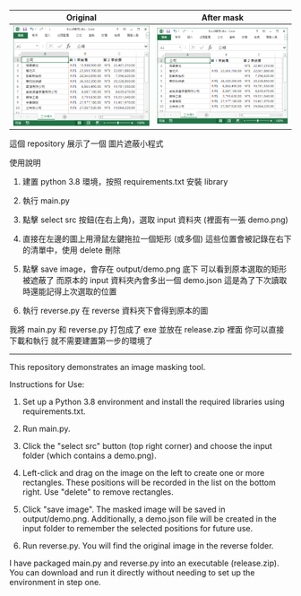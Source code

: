 
Original                   |  After mask
:-------------------------:|:-------------------------:
![](https://github.com/poyilee1030/image_mask_tool/blob/main/input/demo.png)  |  ![](https://github.com/poyilee1030/image_mask_tool/blob/main/output/demo.png)


這個 repository 展示了一個 圖片遮蔽小程式

使用說明
1. 建置 python 3.8 環境，按照 requirements.txt 安裝 library

2. 執行 main.py

3. 點擊 select src 按鈕(在右上角)，選取 input 資料夾 (裡面有一張 demo.png)

4. 直接在左邊的圖上用滑鼠左鍵拖拉一個矩形 (或多個)
   這些位置會被記錄在右下的清單中，使用 delete 刪除

5. 點擊 save image，會存在 output/demo.png 底下
   可以看到原本選取的矩形被遮蔽了
   而原本的 input 資料夾內會多出一個 demo.json
   這是為了下次讀取時還能記得上次選取的位置

6. 執行 reverse.py
   在 reverse 資料夾下會得到原本的圖

我將 main.py 和 reverse.py 打包成了 exe 並放在 release.zip 裡面
你可以直接下載和執行
就不需要建置第一步的環境了

-------------------------------------------------------------------------------

This repository demonstrates an image masking tool.

Instructions for Use:
1. Set up a Python 3.8 environment and install the required libraries using requirements.txt.

2. Run main.py.

3. Click the "select src" button (top right corner) and choose the input folder (which contains a demo.png).

4. Left-click and drag on the image on the left to create one or more rectangles.
   These positions will be recorded in the list on the bottom right. Use "delete" to remove rectangles.

5. Click "save image". The masked image will be saved in output/demo.png.
   Additionally, a demo.json file will be created in the input folder to remember the selected positions for future use.

6. Run reverse.py. You will find the original image in the reverse folder.

I have packaged main.py and reverse.py into an executable (release.zip). 
You can download and run it directly without needing to set up the environment in step one.


